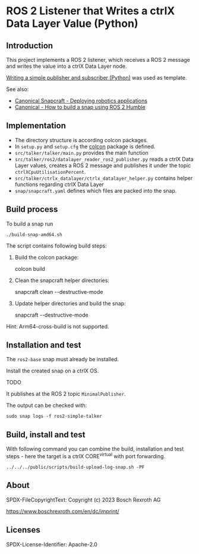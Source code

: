 # ROS 2 Listener that Writes a ctrlX Data Layer Value (Python)

## Introduction

This project implements a ROS 2 listener, which receives a ROS 2 message and writes the value into a ctrlX Data Layer node.

[Writing a simple publisher and subscriber (Python)](https://docs.ros.org/en/humble/Tutorials/Beginner-Client-Libraries/Writing-A-Simple-Py-Publisher-And-Subscriber.html#writing-a-simple-publisher-and-subscriber-python) was used as template.

See also:

* [Canonical Snapcraft - Deploying robotics applications](https://snapcraft.io/docs/robotics)
* [Canonical - How to build a snap using ROS 2 Humble](https://canonical.com/blog/how-to-build-a-snap-using-ros-2-humble)

## Implementation

* The directory structure is according colcon packages.
* In `setup.py` and `setup.cfg` the [colcon](https://colcon.readthedocs.io/en/released/) package is defined.
* `src/talker/talker/main.py` provides the main function
* `src/talker/ros2/datalayer_reader_ros2_publisher.py` reads a ctrlX Data Layer values, creates a ROS 2 message and publishes it under the topic `ctrlXCpuUtilisationPercent`.
* `src/talker/ctrlx_datalayer/ctrlx_datalayer_helper.py` contains helper functions regarding ctrlX Data Layer
* `snap/snapcraft.yaml` defines which files are packed into the snap.

## Build process

To build a snap run

    ./build-snap-amd64.sh

The script contains following build steps:

1. Build the colcon package:

    colcon build

2. Clean the snapcraft helper directories:

    snapcraft clean --destructive-mode

3. Update helper directories and build the snap:

    snapcraft --destructive-mode

Hint: Arm64-cross-build is not supported.

## Installation and test

The `ros2-base` snap must already be installed.

Install the created snap on a ctrlX OS.

TODO 

It publishes at the ROS 2 topic `MinimalPublisher`.

The output can be checked with:

    sudo snap logs -f ros2-simple-talker

## Build, install and test

With following command you can combine the build, installation and test steps - here the target is a ctrlX CORE<sup>virtual</sup> with port forwarding.

    ../../../public/scripts/build-upload-log-snap.sh -PF

## About

SPDX-FileCopyrightText: Copyright (c) 2023 Bosch Rexroth AG

<https://www.boschrexroth.com/en/dc/imprint/>

## Licenses

SPDX-License-Identifier: Apache-2.0
